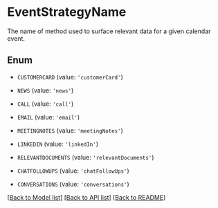 # EventStrategyName

The name of method used to surface relevant data for a given calendar event.

## Enum

* `CUSTOMERCARD` (value: `'customerCard'`)

* `NEWS` (value: `'news'`)

* `CALL` (value: `'call'`)

* `EMAIL` (value: `'email'`)

* `MEETINGNOTES` (value: `'meetingNotes'`)

* `LINKEDIN` (value: `'linkedIn'`)

* `RELEVANTDOCUMENTS` (value: `'relevantDocuments'`)

* `CHATFOLLOWUPS` (value: `'chatFollowUps'`)

* `CONVERSATIONS` (value: `'conversations'`)

[[Back to Model list]](../README.md#documentation-for-models) [[Back to API list]](../README.md#documentation-for-api-endpoints) [[Back to README]](../README.md)


